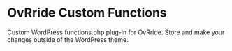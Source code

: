 OvRride Custom Functions
=============

Custom WordPress functions.php plug-in for OvRride. Store and make your changes outside of the WordPress theme.

